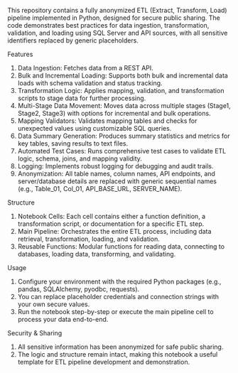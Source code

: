 This repository contains a fully anonymized ETL (Extract, Transform, Load) pipeline implemented in Python, designed for secure public sharing. The code demonstrates best practices for data ingestion, transformation, validation, and loading using SQL Server and API sources, with all sensitive identifiers replaced by generic placeholders.

Features
1) Data Ingestion: Fetches data from a REST API.
2) Bulk and Incremental Loading: Supports both bulk and incremental data loads with schema validation and status tracking.
3) Transformation Logic: Applies mapping, validation, and transformation scripts to stage data for further processing.
4) Multi-Stage Data Movement: Moves data across multiple stages (Stage1, Stage2, Stage3) with options for incremental and bulk operations.
5) Mapping Validators: Validates mapping tables and checks for unexpected values using customizable SQL queries.
6) Data Summary Generation: Produces summary statistics and metrics for key tables, saving results to text files.
7) Automated Test Cases: Runs comprehensive test cases to validate ETL logic, schema, joins, and mapping validity.
8) Logging: Implements robust logging for debugging and audit trails.
9) Anonymization: All table names, column names, API endpoints, and server/database details are replaced with generic sequential names (e.g., Table_01, Col_01, API_BASE_URL, SERVER_NAME).

Structure
1) Notebook Cells: Each cell contains either a function definition, a transformation script, or documentation for a specific ETL step.  
2) Main Pipeline: Orchestrates the entire ETL process, including data retrieval, transformation, loading, and validation.
3) Reusable Functions: Modular functions for reading data, connecting to databases, loading data, transforming, and validating.

Usage
1) Configure your environment with the required Python packages (e.g., pandas, SQLAlchemy, pyodbc, requests).
2) You can replace placeholder credentials and connection strings with your own secure values.
3) Run the notebook step-by-step or execute the main pipeline cell to process your data end-to-end.

Security & Sharing
1) All sensitive information has been anonymized for safe public sharing.
2) The logic and structure remain intact, making this notebook a useful template for ETL pipeline development and demonstration.
